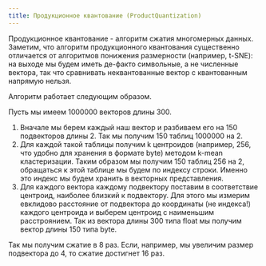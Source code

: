 ```yaml
---
title: Продукционное квантование (ProductQuantization)
---
```



Продукционное квантование - алгоритм сжатия многомерных данных. 
Заметим, что алгоритм продукционного квантования существенно отличается от алгоритмов понижения размерности (например, t-SNE): на выходе мы будем иметь де-факто символьные, а не численные вектора, так что сравнивать неквантованные вектор с квантованным напрямую нельзя.

Алгоритм работает следующим образом.

Пусть мы имеем 1000000 векторов длины 300.

1. Вначале мы берем каждый наш вектор и разбиваем его на 150 подвекторов длины 2. Так мы получим 150 таблиц 1000000 на 2.
2. Для каждой такой таблицы получим k центроидов (например, 256, что удобно для хранения в формате byte) методом k-mean кластеризации.
Таким образом мы получим 150 таблиц 256 на 2, обращаться к этой таблице мы будем по индексу строки. Именно это индекс мы будем хранить в векторных представления.
3. Для каждого вектора каждому подвектору поставим в соответствие центроид, наиболее близкий к подвектору. Для этого мы измерим евклидово расстояние от подвектора до координаты (не индекса!) каждого центроида и выберем центроид с наименьшим расстроянием. Так из вектора длины 300 типа float мы получим вектор длины 150 типа byte. 

Так мы получим сжатие в 8 раз. Если, например, мы увеличим размер подвектора до 4, то сжатие достигнет 16 раз.
